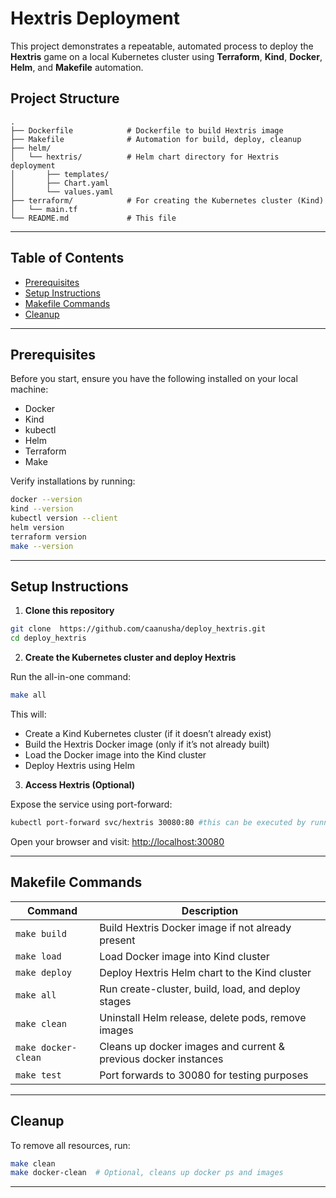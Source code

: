 # Hextris Deployment

This project demonstrates a repeatable, automated process to deploy the **Hextris** game on a local Kubernetes cluster using **Terraform**, **Kind**, **Docker**, **Helm**, and **Makefile** automation.

## Project Structure

```text
.
├── Dockerfile            # Dockerfile to build Hextris image
├── Makefile              # Automation for build, deploy, cleanup
├── helm/
│   └── hextris/          # Helm chart directory for Hextris deployment
│       ├── templates/
│       ├── Chart.yaml
│       └── values.yaml
├── terraform/            # For creating the Kubernetes cluster (Kind)
│   └── main.tf
└── README.md             # This file
```
---

## Table of Contents

- [Prerequisites](#prerequisites)  
- [Setup Instructions](#setup-instructions)
- [Makefile Commands](#makefile-commands)
- [Cleanup](#cleanup)

---

## Prerequisites

Before you start, ensure you have the following installed on your local machine:

- Docker  
- Kind
- kubectl  
- Helm
- Terraform
- Make

Verify installations by running:

```bash
docker --version
kind --version
kubectl version --client
helm version
terraform version
make --version
````

---

## Setup Instructions

1. **Clone this repository**

```bash
git clone  https://github.com/caanusha/deploy_hextris.git
cd deploy_hextris
```

2. **Create the Kubernetes cluster and deploy Hextris**

Run the all-in-one command:

```bash
make all
```

This will:

* Create a Kind Kubernetes cluster (if it doesn’t already exist)
* Build the Hextris Docker image (only if it’s not already built)
* Load the Docker image into the Kind cluster
* Deploy Hextris using Helm

3. **Access Hextris (Optional)**

Expose the service using port-forward:

```bash
kubectl port-forward svc/hextris 30080:80 #this can be executed by running make test command
```

Open your browser and visit: [http://localhost:30080](http://localhost:30080)

---

## Makefile Commands

| Command                | Description                                                     |
| ---------------------- | --------------------------------------------------------------- |
| `make build`           | Build Hextris Docker image if not already present               |
| `make load`            | Load Docker image into Kind cluster                             |
| `make deploy`          | Deploy Hextris Helm chart to the Kind cluster                   |
| `make all`             | Run create-cluster, build, load, and deploy stages              |
| `make clean`           | Uninstall Helm release, delete pods, remove images              |
| `make docker-clean`    | Cleans up docker images and current & previous docker instances |
| `make test`            | Port forwards to 30080 for testing purposes                     |

---

## Cleanup

To remove all resources, run:

```bash
make clean
make docker-clean  # Optional, cleans up docker ps and images
```

---
